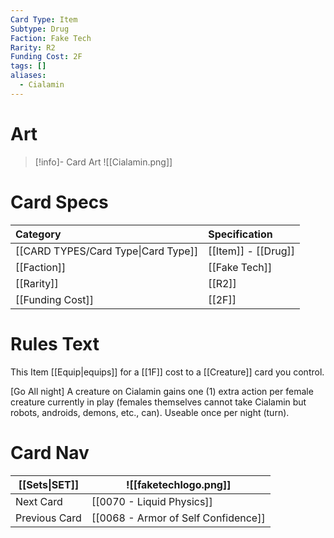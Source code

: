 ```yaml
---
Card Type: Item
Subtype: Drug
Faction: Fake Tech
Rarity: R2
Funding Cost: 2F
tags: []
aliases:
  - Cialamin
---
```

# Art

> [!info]- Card Art
> ![[Cialamin.png]]

# Card Specs

| Category | Specification| 
| :--- | :--- |
| [[CARD TYPES/Card Type\|Card Type]] | [[Item]] - [[Drug]] |  
| [[Faction]] | [[Fake Tech]] |  
| [[Rarity]] | [[R2]] |  
| [[Funding Cost]] | [[2F]] |  

# Rules Text  

This Item [[Equip|equips]] for a [[1F]] cost to a [[Creature]] card you control.  

[Go All night] A creature on Cialamin gains one (1) extra action per female creature currently in play (females themselves cannot take Cialamin but robots, androids, demons, etc., can). Useable once per night (turn).  

# Card Nav

| [[Sets\|SET]]           | ![[faketechlogo.png]]          |
| ------------- | ------------------------------ |
| Next Card     | [[0070 - Liquid Physics]] |
| Previous Card | [[0068 - Armor of Self Confidence]]         |


